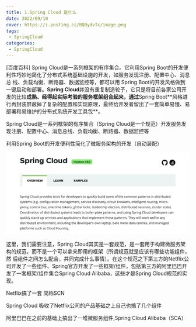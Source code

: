 ```yaml
---
title: 1.Spring Cloud 是什么
date: 2022/09/10
cover: https://i.postimg.cc/BQBydvTc/image.png
tags:
 - SpringCloud
categories:
 - SpringCloud
---
```


[百度百科] Spring Cloud是⼀系列框架的有序集合。它利⽤Spring Boot的开发便利性巧妙地简化了分布式系统基础设施的开发，如服务发现注册、配置中⼼、消息总 线、负载均衡、断路器、数据监控等，都可以⽤ Spring Boot的开发⻛格做到⼀键启动和部署。**Spring Cloud**并没有重复制造轮⼦，它只是将⽬前各家公司开发的⽐较**成熟、经得起实际考验的服务框架组合起来，通过**Spring Boot**⻛格进⾏再封装屏蔽掉了复杂的配置和实现原理，最终给开发者留出了⼀套简单易懂、易部署和易维护的分布式系统开发⼯具包**。 

Spring Cloud是⼀系列框架的有序集合（Spring Cloud是⼀个规范）开发服务发现注册、配置中⼼、消息总线、负载均衡、断路器、数据监控等 

利⽤Spring Boot的开发便利性简化了微服务架构的开发（⾃动装配）

![1696692094505](./assets/1696692094505.png)

这⾥，我们需要注意，Spring Cloud其实是⼀套规范，是⼀套⽤于构建微服务架构的规范，⽽不是⼀个可以拿来即⽤的框架（所谓规范就是应该有哪些功能组件，然 后组件之间怎么配合，共同完成什么事情）。在这个规范之下第三⽅的Netflix公司开发了⼀些组件、Spring官⽅开发了⼀些框架/组件，包括第三⽅的阿⾥巴巴开发了⼀套框架/组件集合Spring Cloud Alibaba，这些才是Spring Cloud规范的实现。 

Netflix搞了⼀套 简称SCN 

Spring Cloud 吸收了Netflix公司的产品基础之上⾃⼰也搞了⼏个组件 

阿⾥巴巴在之前的基础上搞出了⼀堆微服务组件,Spring Cloud Alibaba（SCA）